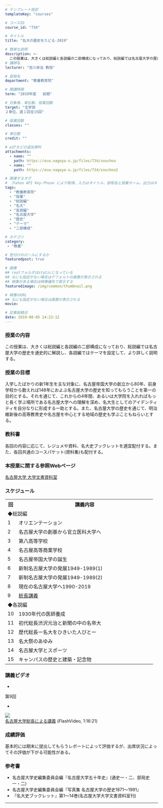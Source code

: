```yaml
---
# テンプレート指定
templateKey: "courses"

# コースID
course_id: "734"

# タイトル
title: "名大の歴史をたどる-2019"

# 簡単な説明
description: >-
  この授業は、大きくは総説編と各説編の二部構成になっており、総説編では名古屋大学の歴史を通史的に解説し、各説編ではテーマを設定して、より詳しく説明する。 ....
# 講師名
lecturer: "吉川卓治 教授"

# 部局名
department: "教養教育院"

# 開講時限
term: "2019年度	前期"

# 対象者、単位数、授業回数
target: "全学部
２単位、週１回全15回"

# 授業回数
classes: ""

# 単位数
credit: ""

# pdfなどの追加資料
attachments:
  - name: "" 
    path: https://ocw.nagoya-u.jp/files/734/souchou
  - name: "" 
    path: https://ocw.nagoya-u.jp/files/734/souchou2

# 関連するタグ
# （Yahoo API Key-Phase により取得。入力はタイトル、部局名と授業ホーム、出力はキーフレーズ（tags））
tags:
  - "教養教育院"
  - "授業"
  - "総説編"
  - "名大"
  - "各説編"
  - "名古屋大学"
  - "歴史"
  - "テーマ"
  - "二部構成"

# カテゴリ
category:
 - "教養"

# 色付けのロールにするか
featuredpost: true

# 画像
## rootフォルダはstaticになっている
## なにも指定がない場合はデフォルトの画像が表示される
## 映像がある場合は映像優先で表示する
featuredimage: /img/common/thumbnail.png

# 映像のURL
## なにも指定がない場合は画像が表示される
movie: 

# 記事投稿日
date: 2019-08-05 14:23:12
---
```


### 授業の内容

この授業は、大きくは総説編と各説編の二部構成になっており、総説編では名古屋大学の歴史を通史的に解説し、各説編ではテーマを設定して、より詳しく説明する。








### 授業の目標
入学したばかりの新1年生を主な対象に、名古屋帝国大学の創立から80年、前身学校から数えれば148年におよぶ名古屋大学の歴史を知ってもらうことを第一の目的とする。それを通じて、これからの4年間、あるいは大学院を入れればもっと長く学ぶ場所である名古屋大学への理解を深め、名大生としてのアイデンティティを自分なりに形成する一助とする。また、名古屋大学の歴史を通じて、明治維新後の高等教育史や名古屋を中心とする地域の歴史も学ぶこともねらいとする。
### 教科書
各回の内容に応じて、レジュメや資料、名大史ブックレットを適宜配付する。また、各回共通のコースパケット(資料集)も配付する。
### 本授業に関する参照Webページ
[名古屋大学 大学文書資料室](http://nua.jimu.nagoya-u.ac.jp/)



<h3>スケジュール</h3>

<table class="basic" width="455">
<tr>
<th width="20" class="center">回</th>
<th width="435" class="center">講義内容</th>
</tr>

<tr>
<td colspan="2">◆総説編</td>
</tr>

<tr>
<td width="20" class="center">1</td>
<td width="435" class="center">オリエンテーション</td>
<tr>
</tr>
<td width="20" class="center">2</td>
<td width="435" class="center">名古屋大学の創基から官立医科大学へ</td>
<tr>
</tr>
<td width="20" class="center">3</td>
<td width="435" class="center">第八高等学校</td>
<tr>
</tr>
<td width="20" class="center">4</td>
<td width="435" class="center">名古屋高等商業学校</td>
<tr>
</tr>
<td width="20" class="center">5</td>
<td width="435" class="center">名古屋帝国大学の誕生</td>
<tr>
</tr>
<td width="20" class="center">6</td>
<td width="435" class="center">新制名古屋大学の発展1949-1989(1)</td>
<tr>
</tr>
<td width="20" class="center">7</td>
<td width="435" class="center">新制名古屋大学の発展1949-1989(2) </td>
<tr>
</tr>
<td width="20" class="center">8</td>
<td width="435" class="center">現在の名古屋大学へ1990-2019
</td>
</tr>
<td width="20" class="center">9</td>
<td width="435" class="center"><a href="https://nuvideo.media.nagoya-u.ac.jp/embed/57e743baa6f084ae7966b4ca657488f58514e9a0">総長講義


<tr>
<td colspan="2">◆各説編</td>
</tr>
</tr>
<td width="20" class="center">10</td>
<td width="435" class="center">1930年代の医師養成</td>
<tr>
<tr>
<td width="20" class="center">11</td>
<td width="435" class="center">初代総長渋沢元治と新聞の中の名帝大</td>
</tr>
<tr>
<td width="20" class="center">12</td>
<td width="435" class="center">歴代総長ー名大をひきいた人びとー</td>
</tr>
<tr>
<td width="20" class="center">13</td>
<td width="435" class="center">名大祭のあゆみ</td>
</tr>
<tr>
<td width="20" class="center">14</td>
<td width="435" class="center">名古屋大学とスポーツ</td>
</tr>
<tr>
<td width="20" class="center">15</td>
<td width="435" class="center">キャンパスの歴史と建築・記念物</td>
</tr>


</table>


### 講義ビデオ


-
第9回


-
<a href="https://nuvideo.media.nagoya-u.ac.jp/embed/57e743baa6f084ae7966b4ca657488f58514e9a0" target="blank">![](https://ocw.nagoya-u.jp/files/734/souchou2)  <br /> 名古屋大学総長による講義</a> (FlashVideo, 1:16:21)







### 成績評価
基本的には期末に提出してもらうレポートによって評価するが、出席状況によってその評価が下がる可能性がある。


### 参考書
* 名古屋大学史編集委員会編『名古屋大学五十年史』(通史一・二、部局史一・二)
* 名古屋大学史編集委員会編『写真集 名古屋大学の歴史1871～1991』
*	『名大史ブックレット』第1～14巻(名古屋大学大学文書資料室刊)

-----